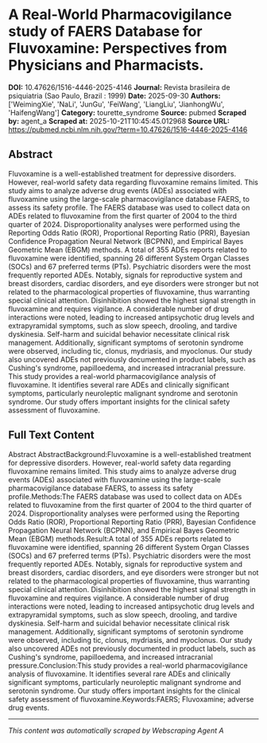 # A Real-World Pharmacovigilance study of FAERS Database for Fluvoxamine: Perspectives from Physicians and Pharmacists.

**DOI:** 10.47626/1516-4446-2025-4146
**Journal:** Revista brasileira de psiquiatria (Sao Paulo, Brazil : 1999)
**Date:** 2025-09-30
**Authors:** ['WeimingXie', 'NaLi', 'JunGu', 'FeiWang', 'LiangLiu', 'JianhongWu', 'HaifengWang']
**Category:** tourette_syndrome
**Source:** pubmed
**Scraped by:** agent_a
**Scraped at:** 2025-10-21T10:45:45.012968
**Source URL:** https://pubmed.ncbi.nlm.nih.gov/?term=10.47626/1516-4446-2025-4146

## Abstract

Fluvoxamine is a well-established treatment for depressive disorders. However, real-world safety data regarding fluvoxamine remains limited. This study aims to analyze adverse drug events (ADEs) associated with fluvoxamine using the large-scale pharmacovigilance database FAERS, to assess its safety profile.
The FAERS database was used to collect data on ADEs related to fluvoxamine from the first quarter of 2004 to the third quarter of 2024. Disproportionality analyses were performed using the Reporting Odds Ratio (ROR), Proportional Reporting Ratio (PRR), Bayesian Confidence Propagation Neural Network (BCPNN), and Empirical Bayes Geometric Mean (EBGM) methods.
A total of 355 ADEs reports related to fluvoxamine were identified, spanning 26 different System Organ Classes (SOCs) and 67 preferred terms (PTs). Psychiatric disorders were the most frequently reported ADEs. Notably, signals for reproductive system and breast disorders, cardiac disorders, and eye disorders were stronger but not related to the pharmacological properties of fluvoxamine, thus warranting special clinical attention. Disinhibition showed the highest signal strength in fluvoxamine and requires vigilance. A considerable number of drug interactions were noted, leading to increased antipsychotic drug levels and extrapyramidal symptoms, such as slow speech, drooling, and tardive dyskinesia. Self-harm and suicidal behavior necessitate clinical risk management. Additionally, significant symptoms of serotonin syndrome were observed, including tic, clonus, mydriasis, and myoclonus. Our study also uncovered ADEs not previously documented in product labels, such as Cushing's syndrome, papilloedema, and increased intracranial pressure.
This study provides a real-world pharmacovigilance analysis of fluvoxamine. It identifies several rare ADEs and clinically significant symptoms, particularly neuroleptic malignant syndrome and serotonin syndrome. Our study offers important insights for the clinical safety assessment of fluvoxamine.

## Full Text Content

Abstract AbstractBackground:Fluvoxamine is a well-established treatment for depressive disorders. However, real-world safety data regarding fluvoxamine remains limited. This study aims to analyze adverse drug events (ADEs) associated with fluvoxamine using the large-scale pharmacovigilance database FAERS, to assess its safety profile.Methods:The FAERS database was used to collect data on ADEs related to fluvoxamine from the first quarter of 2004 to the third quarter of 2024. Disproportionality analyses were performed using the Reporting Odds Ratio (ROR), Proportional Reporting Ratio (PRR), Bayesian Confidence Propagation Neural Network (BCPNN), and Empirical Bayes Geometric Mean (EBGM) methods.Result:A total of 355 ADEs reports related to fluvoxamine were identified, spanning 26 different System Organ Classes (SOCs) and 67 preferred terms (PTs). Psychiatric disorders were the most frequently reported ADEs. Notably, signals for reproductive system and breast disorders, cardiac disorders, and eye disorders were stronger but not related to the pharmacological properties of fluvoxamine, thus warranting special clinical attention. Disinhibition showed the highest signal strength in fluvoxamine and requires vigilance. A considerable number of drug interactions were noted, leading to increased antipsychotic drug levels and extrapyramidal symptoms, such as slow speech, drooling, and tardive dyskinesia. Self-harm and suicidal behavior necessitate clinical risk management. Additionally, significant symptoms of serotonin syndrome were observed, including tic, clonus, mydriasis, and myoclonus. Our study also uncovered ADEs not previously documented in product labels, such as Cushing's syndrome, papilloedema, and increased intracranial pressure.Conclusion:This study provides a real-world pharmacovigilance analysis of fluvoxamine. It identifies several rare ADEs and clinically significant symptoms, particularly neuroleptic malignant syndrome and serotonin syndrome. Our study offers important insights for the clinical safety assessment of fluvoxamine.Keywords:FAERS; Fluvoxamine; adverse drug events.

---
*This content was automatically scraped by Webscraping Agent A*
